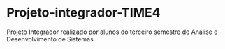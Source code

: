 # Projeto-integrador-TIME4
Projeto Integrador realizado por alunos do terceiro semestre de Análise e Desenvolvimento de Sistemas

